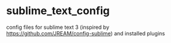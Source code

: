 sublime_text_config
===================

config files for sublime text 3 (inspired by https://github.com/JREAM/config-sublime)
and installed plugins
